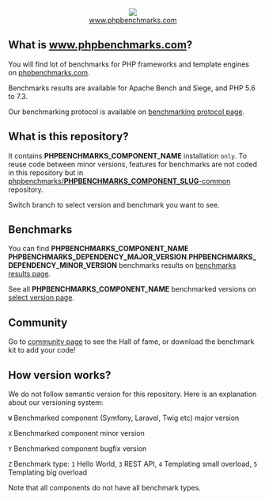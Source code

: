 <p align="center">
  <img src="http://www.phpbenchmarks.com/images/logo_github.png">
  <br>
  <a href="http://www.phpbenchmarks.com" target="_blank">www.phpbenchmarks.com</a>
</p>

## What is www.phpbenchmarks.com?

You will find lot of benchmarks for PHP frameworks and template engines on [phpbenchmarks.com](http://www.phpbenchmarks.com).

Benchmarks results are available for Apache Bench and Siege, and PHP 5.6 to 7.3.

Our benchmarking protocol is available on [benchmarking protocol page](http://www.phpbenchmarks.com/en/documentation/benchmarking-protocol).

## What is this repository?

It contains ____PHPBENCHMARKS_COMPONENT_NAME____ installation `only`.
To reuse code between minor versions, features for benchmarks are not coded in this repository
but in [phpbenchmarks/____PHPBENCHMARKS_COMPONENT_SLUG____-common](https://github.com/phpbenchmarks/____PHPBENCHMARKS_COMPONENT_SLUG____-common) repository.

Switch branch to select version and benchmark you want to see.

## Benchmarks

You can find ____PHPBENCHMARKS_COMPONENT_NAME____ ____PHPBENCHMARKS_DEPENDENCY_MAJOR_VERSION____.____PHPBENCHMARKS_DEPENDENCY_MINOR_VERSION____ benchmarks results on
[benchmarks results page](http://www.phpbenchmarks.com/en/benchmark/____PHPBENCHMARKS_COMPONENT_SLUG____/____PHPBENCHMARKS_DEPENDENCY_MAJOR_VERSION____.____PHPBENCHMARKS_DEPENDENCY_MINOR_VERSION____).

See all ____PHPBENCHMARKS_COMPONENT_NAME____ benchmarked versions on [select version page](http://www.phpbenchmarks.com/en/benchmark/____PHPBENCHMARKS_COMPONENT_SLUG____/version).

## Community

Go to [community page](http://www.phpbenchmarks.com/en/community) to see the Hall of fame, or download the benchmark kit to add your code!

## How version works?

We do not follow semantic version for this repository. Here is an explanation about our versioning system:

`W` Benchmarked component (Symfony, Laravel, Twig etc) major version

`X` Benchmarked component minor version

`Y` Benchmarked component bugfix version

`Z` Benchmark type: `1` Hello World, `3` REST API, `4` Templating small overload, `5` Templating big overload

Note that all components do not have all benchmark types.
